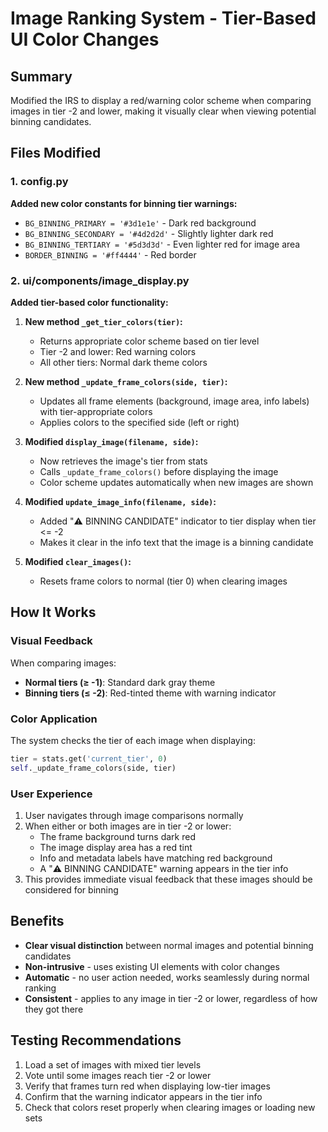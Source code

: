 # Image Ranking System - Tier-Based UI Color Changes

## Summary
Modified the IRS to display a red/warning color scheme when comparing images in tier -2 and lower, making it visually clear when viewing potential binning candidates.

## Files Modified

### 1. config.py
**Added new color constants for binning tier warnings:**
- `BG_BINNING_PRIMARY = '#3d1e1e'` - Dark red background
- `BG_BINNING_SECONDARY = '#4d2d2d'` - Slightly lighter dark red
- `BG_BINNING_TERTIARY = '#5d3d3d'` - Even lighter red for image area
- `BORDER_BINNING = '#ff4444'` - Red border

### 2. ui/components/image_display.py
**Added tier-based color functionality:**

1. **New method `_get_tier_colors(tier)`:**
   - Returns appropriate color scheme based on tier level
   - Tier -2 and lower: Red warning colors
   - All other tiers: Normal dark theme colors

2. **New method `_update_frame_colors(side, tier)`:**
   - Updates all frame elements (background, image area, info labels) with tier-appropriate colors
   - Applies colors to the specified side (left or right)

3. **Modified `display_image(filename, side)`:**
   - Now retrieves the image's tier from stats
   - Calls `_update_frame_colors()` before displaying the image
   - Color scheme updates automatically when new images are shown

4. **Modified `update_image_info(filename, side)`:**
   - Added "⚠️ BINNING CANDIDATE" indicator to tier display when tier <= -2
   - Makes it clear in the info text that the image is a binning candidate

5. **Modified `clear_images()`:**
   - Resets frame colors to normal (tier 0) when clearing images

## How It Works

### Visual Feedback
When comparing images:
- **Normal tiers (≥ -1)**: Standard dark gray theme
- **Binning tiers (≤ -2)**: Red-tinted theme with warning indicator

### Color Application
The system checks the tier of each image when displaying:
```python
tier = stats.get('current_tier', 0)
self._update_frame_colors(side, tier)
```

### User Experience
1. User navigates through image comparisons normally
2. When either or both images are in tier -2 or lower:
   - The frame background turns dark red
   - The image display area has a red tint
   - Info and metadata labels have matching red background
   - A "⚠️ BINNING CANDIDATE" warning appears in the tier info
3. This provides immediate visual feedback that these images should be considered for binning

## Benefits
- **Clear visual distinction** between normal images and potential binning candidates
- **Non-intrusive** - uses existing UI elements with color changes
- **Automatic** - no user action needed, works seamlessly during normal ranking
- **Consistent** - applies to any image in tier -2 or lower, regardless of how they got there

## Testing Recommendations
1. Load a set of images with mixed tier levels
2. Vote until some images reach tier -2 or lower
3. Verify that frames turn red when displaying low-tier images
4. Confirm that the warning indicator appears in the tier info
5. Check that colors reset properly when clearing images or loading new sets
